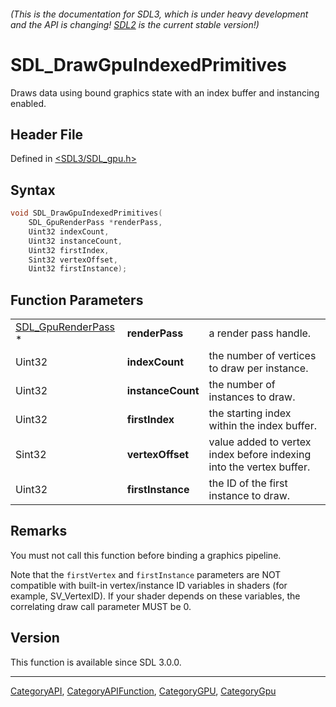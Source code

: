 ###### (This is the documentation for SDL3, which is under heavy development and the API is changing! [SDL2](https://wiki.libsdl.org/SDL2/) is the current stable version!)
# SDL_DrawGpuIndexedPrimitives

Draws data using bound graphics state with an index buffer and instancing enabled.

## Header File

Defined in [<SDL3/SDL_gpu.h>](https://github.com/libsdl-org/SDL/blob/main/include/SDL3/SDL_gpu.h)

## Syntax

```c
void SDL_DrawGpuIndexedPrimitives(
    SDL_GpuRenderPass *renderPass,
    Uint32 indexCount,
    Uint32 instanceCount,
    Uint32 firstIndex,
    Sint32 vertexOffset,
    Uint32 firstInstance);
```

## Function Parameters

|                                          |                   |                                                                     |
| ---------------------------------------- | ----------------- | ------------------------------------------------------------------- |
| [SDL_GpuRenderPass](SDL_GpuRenderPass) * | **renderPass**    | a render pass handle.                                               |
| Uint32                                   | **indexCount**    | the number of vertices to draw per instance.                        |
| Uint32                                   | **instanceCount** | the number of instances to draw.                                    |
| Uint32                                   | **firstIndex**    | the starting index within the index buffer.                         |
| Sint32                                   | **vertexOffset**  | value added to vertex index before indexing into the vertex buffer. |
| Uint32                                   | **firstInstance** | the ID of the first instance to draw.                               |

## Remarks

You must not call this function before binding a graphics pipeline.

Note that the `firstVertex` and `firstInstance` parameters are NOT
compatible with built-in vertex/instance ID variables in shaders (for
example, SV_VertexID). If your shader depends on these variables, the
correlating draw call parameter MUST be 0.

## Version

This function is available since SDL 3.0.0.

----
[CategoryAPI](CategoryAPI), [CategoryAPIFunction](CategoryAPIFunction), [CategoryGPU](CategoryGPU), [CategoryGpu](CategoryGpu)



